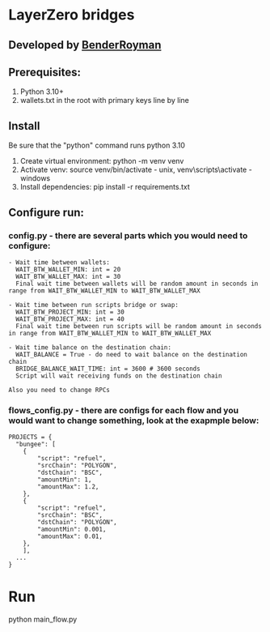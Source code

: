 # LayerZero bridges
## Developed by [BenderRoyman](https://t.me/BenderRoyman)

## Prerequisites:
  1. Python 3.10+
  2. wallets.txt in the root with primary keys line by line

## Install
  Be sure that the "python" command runs python 3.10
  1. Create virtual environment: python -m venv venv
  2. Activate venv: source venv/bin/activate - unix, venv\scripts\activate - windows
  3. Install dependencies: pip install -r requirements.txt

## Configure run:
  ### config.py - there are several parts which you would need to configure:

    - Wait time between wallets:
      WAIT_BTW_WALLET_MIN: int = 20
      WAIT_BTW_WALLET_MAX: int = 30
      Final wait time between wallets will be random amount in seconds in range from WAIT_BTW_WALLET_MIN to WAIT_BTW_WALLET_MAX

    - Wait time between run scripts bridge or swap:
      WAIT_BTW_PROJECT_MIN: int = 30
      WAIT_BTW_PROJECT_MAX: int = 40
      Final wait time between run scripts will be random amount in seconds in range from WAIT_BTW_WALLET_MIN to WAIT_BTW_WALLET_MAX

    - Wait time balance on the destination chain:
      WAIT_BALANCE = True - do need to wait balance on the destination chain
      BRIDGE_BALANCE_WAIT_TIME: int = 3600 # 3600 seconds
      Script will wait receiving funds on the destination chain

    Also you need to change RPCs
  ### flows_config.py - there are configs for each flow and you would want to change something, look at the exapmple below:

    PROJECTS = {
      "bungee": [
        {
            "script": "refuel",
            "srcChain": "POLYGON",
            "dstChain": "BSC",
            "amountMin": 1,
            "amountMax": 1.2,
        },
        {
            "script": "refuel",
            "srcChain": "BSC",
            "dstChain": "POLYGON",
            "amountMin": 0.001,
            "amountMax": 0.01,
        },
        ],
      ...
    }

# Run
  python main_flow.py
